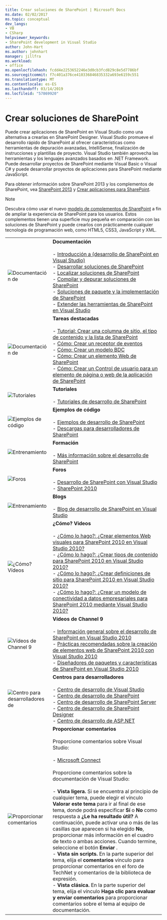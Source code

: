 ```yaml
---
title: Crear soluciones de SharePoint | Microsoft Docs
ms.date: 02/02/2017
ms.topic: conceptual
dev_langs:
- VB
- CSharp
helpviewer_keywords:
- SharePoint development in Visual Studio
author: John-Hart
ms.author: johnhart
manager: jillfra
ms.workload:
- office
ms.openlocfilehash: fcdd4e2253652246e3d0cb3fcd829c8e5d7786bf
ms.sourcegitcommit: f7c401a376ce410336846835332a693e6159c551
ms.translationtype: MT
ms.contentlocale: es-ES
ms.lasthandoff: 03/14/2019
ms.locfileid: "57869920"
---
```

# <a name="create-sharepoint-solutions"></a>Crear soluciones de SharePoint
  Puede crear aplicaciones de SharePoint en Visual Studio como una alternativa a crearlas en SharePoint Designer. Visual Studio promueve el desarrollo rápido de SharePoint al ofrecer características como herramientas de depuración avanzadas, IntelliSense, finalización de instrucciones y plantillas de proyecto. Visual Studio también aprovecha las herramientas y los lenguajes avanzados basados en .NET Framework. Puede desarrollar proyectos de SharePoint mediante Visual Basic o Visual C# y puede desarrollar proyectos de aplicaciones para SharePoint mediante JavaScript.

 Para obtener información sobre SharePoint 2013 y los complementos de SharePoint, vea [SharePoint 2013](https://products.office.com/previous-versions/microsoft-sharepoint-2013) y [Crear aplicaciones para SharePoint](/sharepoint/dev/sp-add-ins/sharepoint-add-ins).

> [!NOTE]
>  Descubra cómo usar el nuevo [modelo de complementos de SharePoint](/sharepoint/dev/sp-add-ins/sharepoint-add-ins) a fin de ampliar la experiencia de SharePoint para los usuarios. Estos complementos tienen una superficie muy pequeña en comparación con las soluciones de SharePoint y puede crearlos con prácticamente cualquier tecnología de programación web, como HTML5, CSS3, JavaScript y XML.

|||
|-|-|
|![Documentación de](../sharepoint/media/vs-icon-documentation.gif "documentación")|**Documentación**<br /><br /> -   [Introducción a &#40;desarrollo de SharePoint en Visual Studio&#41;](../sharepoint/getting-started-sharepoint-development-in-visual-studio.md)<br />-   [Desarrollar soluciones de SharePoint](../sharepoint/developing-sharepoint-solutions.md)<br />-   [Localizar soluciones de SharePoint](../sharepoint/localizing-sharepoint-solutions.md)<br />-   [Compilar y depurar soluciones de SharePoint](../sharepoint/building-and-debugging-sharepoint-solutions.md)<br />-   [Soluciones de paquete y la implementación de SharePoint](../sharepoint/packaging-and-deploying-sharepoint-solutions.md)<br />-   [Extender las herramientas de SharePoint en Visual Studio](../sharepoint/extending-the-sharepoint-tools-in-visual-studio.md)|
|![Documentación de](../sharepoint/media/vs-icon-documentation.gif "documentación")|**Tareas destacadas**<br /><br /> -   [Tutorial: Crear una columna de sitio, el tipo de contenido y la lista de SharePoint](../sharepoint/walkthrough-create-a-site-column-content-type-and-list-for-sharepoint.md)<br />-   [Cómo: Crear un receptor de eventos](../sharepoint/how-to-create-an-event-receiver.md)<br />-   [Cómo: Crear un modelo BDC](../sharepoint/how-to-create-a-bdc-model.md)<br />-   [Cómo: Crear un elemento Web de SharePoint](../sharepoint/how-to-create-a-sharepoint-web-part.md)<br />-   [Cómo: Crear un Control de usuario para un elemento de página o web de la aplicación de SharePoint](../sharepoint/how-to-create-a-user-control-for-a-sharepoint-application-page-or-web-part.md)|
|![Tutoriales](../sharepoint/media/vs-icon-walkthroughs.gif "tutoriales")|**Tutoriales**<br /><br /> -   [Tutoriales de desarrollo de SharePoint](../sharepoint/sharepoint-development-walkthroughs.md)|
|![Ejemplos de código](../sharepoint/media/vs-icon-codesamples.gif "ejemplos de código")|**Ejemplos de código**<br /><br /> -   [Ejemplos de desarrollo de SharePoint](../sharepoint/sharepoint-development-samples.md)<br />-   [Descargas para desarrolladores de SharePoint](/sharepoint/dev/)|
|![Entrenamiento](../sharepoint/media/vs-icon-training.gif "formación")|**Formación**<br /><br /> -   [Más información sobre el desarrollo de SharePoint](/sharepoint/dev/)|
|![Foros](../sharepoint/media/vs-icon-forums.gif "foros")|**Foros**<br /><br /> -   [Desarrollo de SharePoint con Visual Studio](https://social.msdn.microsoft.com/Forums/vstudio/home?forum=vssharepointdevelopment)<br />-   [SharePoint 2010](https://social.msdn.microsoft.com/Forums/sharepoint/home?category=sharepoint2010,sharepoint)|
|![Entrenamiento](../sharepoint/media/vs-icon-training.gif "formación")|**Blogs**<br /><br /> -   [Blog de desarrollo de SharePoint en Visual Studio](https://blogs.msdn.microsoft.com/vssharepointtoolsblog/)|
|![¿Cómo? Vídeos](../sharepoint/media/vs-icon-howdoivideos.gif "¿cómo? Videos")|**¿Cómo? Videos**<br /><br /> -   [¿Cómo lo hago?: ¿Crear elementos Web visuales para SharePoint 2010 en Visual Studio 2010?](https://visualstudio.microsoft.com/)<br />-   [¿Cómo lo hago?: ¿Crear tipos de contenido para SharePoint 2010 en Visual Studio 2010?](/previous-versions/visualstudio/visual-studio-2010/dd831853\(v\=vs.100\))<br />-   [¿Cómo lo hago?: ¿Crear definiciones de sitio para SharePoint 2010 en Visual Studio 2010?](/previous-versions/visualstudio/visual-studio-2010/dd831853\(v\=vs.100\))<br />-   [¿Cómo lo hago?: ¿Crear un modelo de conectividad a datos empresariales para SharePoint 2010 mediante Visual Studio 2010?](/previous-versions/visualstudio/visual-studio-2010/dd831853\(v\=vs.100\))|
|![Vídeos de Channel 9](../sharepoint/media/vs-icon-channel9videos.gif "vídeos de Channel 9")|**Vídeos de Channel 9**<br /><br /> -   [Información general sobre el desarrollo de SharePoint en Visual Studio 2010](https://channel9.msdn.com/blogs/funkyonex/overview-of-sharepoint-development-in-visual-studio-2010)<br />-   [Prácticas recomendadas sobre la creación de elementos web de SharePoint 2010 con Visual Studio 2010](https://channel9.msdn.com/blogs/funkyonex/best-practices-on-building-sharepoint-2010-web-parts-with-visual-studio-2010)<br />-   [Diseñadores de paquetes y características de SharePoint en Visual Studio 2010](https://channel9.msdn.com/blogs/funkyonex/sharepoint-feature-and-package-designers-in-visual-studio-2010)|
|![Centro para desarrolladores de](../sharepoint/media/vs-icon-msdndevcenter.gif "Centro para desarrolladores")|**Centros para desarrolladores**<br /><br /> -   [Centro de desarrollo de Visual Studio](https://visualstudio.microsoft.com/)<br />-   [Centro de desarrollo de SharePoint](/sharepoint/dev/)<br />-   [Centro de desarrollo de SharePoint Server](/previous-versions/office/fp161348\(v\=office.15\))<br />-   [Centro de desarrollo de SharePoint Designer](/previous-versions/office/fp161348\(v\=office.15\))<br />-   [Centro de desarrollo de ASP.NET](https://msdn.microsoft.com/aa336522.aspx)|
|![Proporcionar comentarios](../sharepoint/media/vs-icon-feedback.gif "proporcionar comentarios")|**Proporcionar comentarios**<br /><br /> Proporcione comentarios sobre Visual Studio:<br /><br /> -   [Microsoft Connect](http://go.microsoft.com/fwlink/?LinkID=150463)<br /><br /> Proporcione comentarios sobre la documentación de Visual Studio:<br /><br /> -   **Vista ligera.** Si se encuentra al principio de cualquier tema, puede elegir el vínculo **Valorar este tema** para ir al final de ese tema, donde podrá especificar **Sí** o **No** como respuesta a **¿Le ha resultado útil?** A continuación, puede activar una o más de las casillas que aparecen si ha elegido **No**, proporcionar más información en el cuadro de texto o ambas acciones. Cuando termine, seleccione el botón **Enviar** .<br />-   **Vista sin scripts.** En la parte superior del tema, elija el **comentarios** vínculo para proporcionar comentarios en el foro de TechNet y comentarios de la biblioteca de expresión.<br />-   **Vista clásica.** En la parte superior del tema, elija el vínculo **Haga clic para evaluar y enviar comentarios** para proporcionar comentarios sobre el tema al equipo de documentación.|
